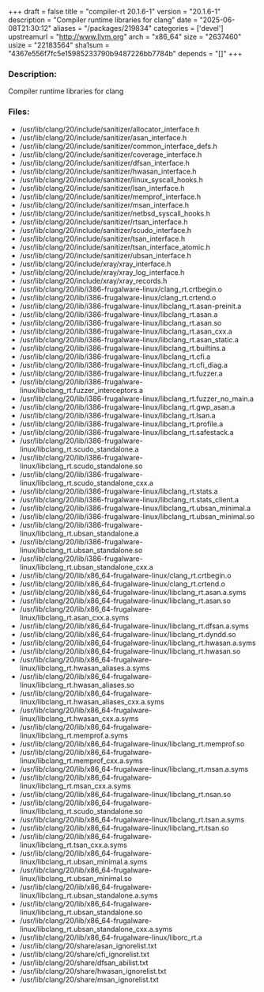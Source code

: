 +++
draft = false
title = "compiler-rt 20.1.6-1"
version = "20.1.6-1"
description = "Compiler runtime libraries for clang"
date = "2025-06-08T21:30:12"
aliases = "/packages/219834"
categories = ['devel']
upstreamurl = "http://www.llvm.org"
arch = "x86_64"
size = "2637460"
usize = "22183564"
sha1sum = "4367e556f7fc5e15985233790b9487226bb7784b"
depends = "[]"
+++
### Description: 
Compiler runtime libraries for clang

### Files: 
* /usr/lib/clang/20/include/sanitizer/allocator_interface.h
* /usr/lib/clang/20/include/sanitizer/asan_interface.h
* /usr/lib/clang/20/include/sanitizer/common_interface_defs.h
* /usr/lib/clang/20/include/sanitizer/coverage_interface.h
* /usr/lib/clang/20/include/sanitizer/dfsan_interface.h
* /usr/lib/clang/20/include/sanitizer/hwasan_interface.h
* /usr/lib/clang/20/include/sanitizer/linux_syscall_hooks.h
* /usr/lib/clang/20/include/sanitizer/lsan_interface.h
* /usr/lib/clang/20/include/sanitizer/memprof_interface.h
* /usr/lib/clang/20/include/sanitizer/msan_interface.h
* /usr/lib/clang/20/include/sanitizer/netbsd_syscall_hooks.h
* /usr/lib/clang/20/include/sanitizer/rtsan_interface.h
* /usr/lib/clang/20/include/sanitizer/scudo_interface.h
* /usr/lib/clang/20/include/sanitizer/tsan_interface.h
* /usr/lib/clang/20/include/sanitizer/tsan_interface_atomic.h
* /usr/lib/clang/20/include/sanitizer/ubsan_interface.h
* /usr/lib/clang/20/include/xray/xray_interface.h
* /usr/lib/clang/20/include/xray/xray_log_interface.h
* /usr/lib/clang/20/include/xray/xray_records.h
* /usr/lib/clang/20/lib/i386-frugalware-linux/clang_rt.crtbegin.o
* /usr/lib/clang/20/lib/i386-frugalware-linux/clang_rt.crtend.o
* /usr/lib/clang/20/lib/i386-frugalware-linux/libclang_rt.asan-preinit.a
* /usr/lib/clang/20/lib/i386-frugalware-linux/libclang_rt.asan.a
* /usr/lib/clang/20/lib/i386-frugalware-linux/libclang_rt.asan.so
* /usr/lib/clang/20/lib/i386-frugalware-linux/libclang_rt.asan_cxx.a
* /usr/lib/clang/20/lib/i386-frugalware-linux/libclang_rt.asan_static.a
* /usr/lib/clang/20/lib/i386-frugalware-linux/libclang_rt.builtins.a
* /usr/lib/clang/20/lib/i386-frugalware-linux/libclang_rt.cfi.a
* /usr/lib/clang/20/lib/i386-frugalware-linux/libclang_rt.cfi_diag.a
* /usr/lib/clang/20/lib/i386-frugalware-linux/libclang_rt.fuzzer.a
* /usr/lib/clang/20/lib/i386-frugalware-linux/libclang_rt.fuzzer_interceptors.a
* /usr/lib/clang/20/lib/i386-frugalware-linux/libclang_rt.fuzzer_no_main.a
* /usr/lib/clang/20/lib/i386-frugalware-linux/libclang_rt.gwp_asan.a
* /usr/lib/clang/20/lib/i386-frugalware-linux/libclang_rt.lsan.a
* /usr/lib/clang/20/lib/i386-frugalware-linux/libclang_rt.profile.a
* /usr/lib/clang/20/lib/i386-frugalware-linux/libclang_rt.safestack.a
* /usr/lib/clang/20/lib/i386-frugalware-linux/libclang_rt.scudo_standalone.a
* /usr/lib/clang/20/lib/i386-frugalware-linux/libclang_rt.scudo_standalone.so
* /usr/lib/clang/20/lib/i386-frugalware-linux/libclang_rt.scudo_standalone_cxx.a
* /usr/lib/clang/20/lib/i386-frugalware-linux/libclang_rt.stats.a
* /usr/lib/clang/20/lib/i386-frugalware-linux/libclang_rt.stats_client.a
* /usr/lib/clang/20/lib/i386-frugalware-linux/libclang_rt.ubsan_minimal.a
* /usr/lib/clang/20/lib/i386-frugalware-linux/libclang_rt.ubsan_minimal.so
* /usr/lib/clang/20/lib/i386-frugalware-linux/libclang_rt.ubsan_standalone.a
* /usr/lib/clang/20/lib/i386-frugalware-linux/libclang_rt.ubsan_standalone.so
* /usr/lib/clang/20/lib/i386-frugalware-linux/libclang_rt.ubsan_standalone_cxx.a
* /usr/lib/clang/20/lib/x86_64-frugalware-linux/clang_rt.crtbegin.o
* /usr/lib/clang/20/lib/x86_64-frugalware-linux/clang_rt.crtend.o
* /usr/lib/clang/20/lib/x86_64-frugalware-linux/libclang_rt.asan.a.syms
* /usr/lib/clang/20/lib/x86_64-frugalware-linux/libclang_rt.asan.so
* /usr/lib/clang/20/lib/x86_64-frugalware-linux/libclang_rt.asan_cxx.a.syms
* /usr/lib/clang/20/lib/x86_64-frugalware-linux/libclang_rt.dfsan.a.syms
* /usr/lib/clang/20/lib/x86_64-frugalware-linux/libclang_rt.dyndd.so
* /usr/lib/clang/20/lib/x86_64-frugalware-linux/libclang_rt.hwasan.a.syms
* /usr/lib/clang/20/lib/x86_64-frugalware-linux/libclang_rt.hwasan.so
* /usr/lib/clang/20/lib/x86_64-frugalware-linux/libclang_rt.hwasan_aliases.a.syms
* /usr/lib/clang/20/lib/x86_64-frugalware-linux/libclang_rt.hwasan_aliases.so
* /usr/lib/clang/20/lib/x86_64-frugalware-linux/libclang_rt.hwasan_aliases_cxx.a.syms
* /usr/lib/clang/20/lib/x86_64-frugalware-linux/libclang_rt.hwasan_cxx.a.syms
* /usr/lib/clang/20/lib/x86_64-frugalware-linux/libclang_rt.memprof.a.syms
* /usr/lib/clang/20/lib/x86_64-frugalware-linux/libclang_rt.memprof.so
* /usr/lib/clang/20/lib/x86_64-frugalware-linux/libclang_rt.memprof_cxx.a.syms
* /usr/lib/clang/20/lib/x86_64-frugalware-linux/libclang_rt.msan.a.syms
* /usr/lib/clang/20/lib/x86_64-frugalware-linux/libclang_rt.msan_cxx.a.syms
* /usr/lib/clang/20/lib/x86_64-frugalware-linux/libclang_rt.nsan.so
* /usr/lib/clang/20/lib/x86_64-frugalware-linux/libclang_rt.scudo_standalone.so
* /usr/lib/clang/20/lib/x86_64-frugalware-linux/libclang_rt.tsan.a.syms
* /usr/lib/clang/20/lib/x86_64-frugalware-linux/libclang_rt.tsan.so
* /usr/lib/clang/20/lib/x86_64-frugalware-linux/libclang_rt.tsan_cxx.a.syms
* /usr/lib/clang/20/lib/x86_64-frugalware-linux/libclang_rt.ubsan_minimal.a.syms
* /usr/lib/clang/20/lib/x86_64-frugalware-linux/libclang_rt.ubsan_minimal.so
* /usr/lib/clang/20/lib/x86_64-frugalware-linux/libclang_rt.ubsan_standalone.a.syms
* /usr/lib/clang/20/lib/x86_64-frugalware-linux/libclang_rt.ubsan_standalone.so
* /usr/lib/clang/20/lib/x86_64-frugalware-linux/libclang_rt.ubsan_standalone_cxx.a.syms
* /usr/lib/clang/20/lib/x86_64-frugalware-linux/liborc_rt.a
* /usr/lib/clang/20/share/asan_ignorelist.txt
* /usr/lib/clang/20/share/cfi_ignorelist.txt
* /usr/lib/clang/20/share/dfsan_abilist.txt
* /usr/lib/clang/20/share/hwasan_ignorelist.txt
* /usr/lib/clang/20/share/msan_ignorelist.txt
